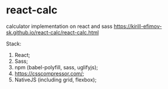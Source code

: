 # react-calc
calculator implementation on react and sass
https://kirill-efimov-sk.github.io/react-calc/react-calc.html


Stack:
1. React;
2. Sass;
3. npm (babel-polyfill, sass, uglifyjs);
4. https://csscompressor.com/;
5. NativeJS (including grid, flexbox);
